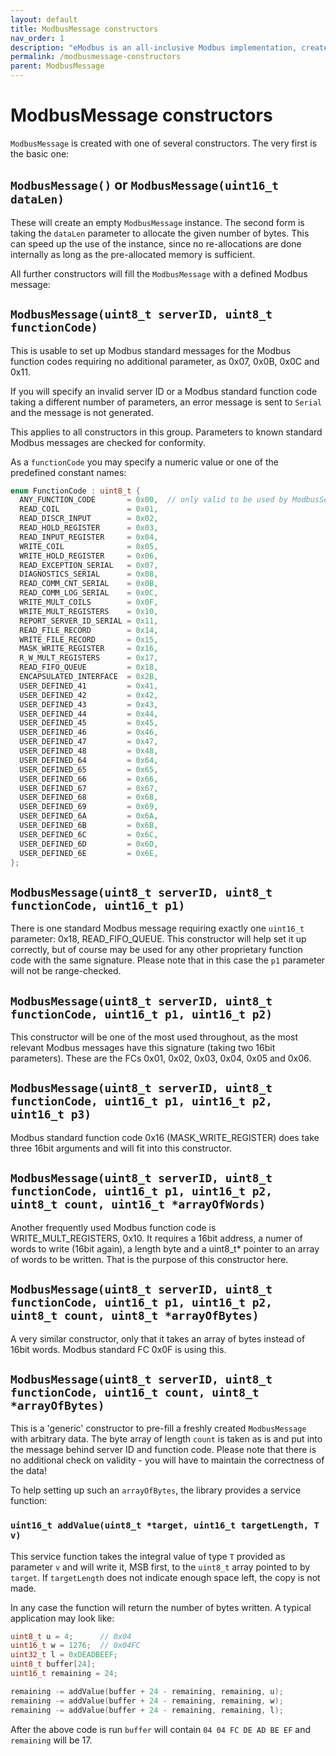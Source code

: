 ```yaml
---
layout: default
title: ModbusMessage constructors
nav_order: 1
description: "eModbus is an all-inclusive Modbus implementation, created for ESP32 and Arduino"
permalink: /modbusmessage-constructors
parent: ModbusMessage
---
```


# ModbusMessage constructors

`ModbusMessage` is created with one of several constructors. 
The very first is the basic one:

## `ModbusMessage()` or `ModbusMessage(uint16_t dataLen)`
These will create an empty `ModbusMessage` instance. 
The second form is taking the `dataLen` parameter to allocate the given number of bytes.
This can speed up the use of the instance, since no re-allocations are done internally as long as the pre-allocated memory is sufficient.

All further constructors will fill the `ModbusMessage` with a defined Modbus message:

## `ModbusMessage(uint8_t serverID, uint8_t functionCode)`
This is usable to set up Modbus standard messages for the Modbus function codes requiring no additional parameter, as 0x07, 0x0B, 0x0C and 0x11.

If you will specify an invalid server ID or a Modbus standard function code taking a different number of parameters, an error message is sent to `Serial` and the message is not generated.

This applies to all constructors in this group.
Parameters to known standard Modbus messages are checked for conformity.

As a `functionCode` you may specify a numeric value or one of the predefined constant names:

```cpp
enum FunctionCode : uint8_t {
  ANY_FUNCTION_CODE       = 0x00,  // only valid to be used by ModbusServer/ModbusBridge!
  READ_COIL               = 0x01,
  READ_DISCR_INPUT        = 0x02,
  READ_HOLD_REGISTER      = 0x03,
  READ_INPUT_REGISTER     = 0x04,
  WRITE_COIL              = 0x05,
  WRITE_HOLD_REGISTER     = 0x06,
  READ_EXCEPTION_SERIAL   = 0x07,
  DIAGNOSTICS_SERIAL      = 0x08,
  READ_COMM_CNT_SERIAL    = 0x0B,
  READ_COMM_LOG_SERIAL    = 0x0C,
  WRITE_MULT_COILS        = 0x0F,
  WRITE_MULT_REGISTERS    = 0x10,
  REPORT_SERVER_ID_SERIAL = 0x11,
  READ_FILE_RECORD        = 0x14,
  WRITE_FILE_RECORD       = 0x15,
  MASK_WRITE_REGISTER     = 0x16,
  R_W_MULT_REGISTERS      = 0x17,
  READ_FIFO_QUEUE         = 0x18,
  ENCAPSULATED_INTERFACE  = 0x2B,
  USER_DEFINED_41         = 0x41,
  USER_DEFINED_42         = 0x42,
  USER_DEFINED_43         = 0x43,
  USER_DEFINED_44         = 0x44,
  USER_DEFINED_45         = 0x45,
  USER_DEFINED_46         = 0x46,
  USER_DEFINED_47         = 0x47,
  USER_DEFINED_48         = 0x48,
  USER_DEFINED_64         = 0x64,
  USER_DEFINED_65         = 0x65,
  USER_DEFINED_66         = 0x66,
  USER_DEFINED_67         = 0x67,
  USER_DEFINED_68         = 0x68,
  USER_DEFINED_69         = 0x69,
  USER_DEFINED_6A         = 0x6A,
  USER_DEFINED_6B         = 0x6B,
  USER_DEFINED_6C         = 0x6C,
  USER_DEFINED_6D         = 0x6D,
  USER_DEFINED_6E         = 0x6E,
};
```

## `ModbusMessage(uint8_t serverID, uint8_t functionCode, uint16_t p1)`
There is one standard Modbus message requiring exactly one `uint16_t` parameter: 0x18, READ_FIFO_QUEUE.
This constructor will help set it up correctly, but of course may be used for any other proprietary function code with the same signature.
Please note that in this case the `p1` parameter will not be range-checked.

## `ModbusMessage(uint8_t serverID, uint8_t functionCode, uint16_t p1, uint16_t p2)`
This constructor will be one of the most used throughout, as the most relevant Modbus messages have this signature (taking two 16bit parameters).
These are the FCs 0x01, 0x02, 0x03, 0x04, 0x05 and 0x06.
  
## `ModbusMessage(uint8_t serverID, uint8_t functionCode, uint16_t p1, uint16_t p2, uint16_t p3)`
Modbus standard function code 0x16 (MASK_WRITE_REGISTER) does take three 16bit arguments and will fit into this constructor.
  
## `ModbusMessage(uint8_t serverID, uint8_t functionCode, uint16_t p1, uint16_t p2, uint8_t count, uint16_t *arrayOfWords)`
Another frequently used Modbus function code is WRITE_MULT_REGISTERS, 0x10. 
It requires a 16bit address, a numer of words to write (16bit again), a length byte and a uint8_t* pointer to an array of words to be written.
That is the purpose of this constructor here.
  
## `ModbusMessage(uint8_t serverID, uint8_t functionCode, uint16_t p1, uint16_t p2, uint8_t count, uint8_t *arrayOfBytes)`
A very similar constructor, only that it takes an array of bytes instead of 16bit words. Modbus standard FC 0x0F is using this.

## `ModbusMessage(uint8_t serverID, uint8_t functionCode, uint16_t count, uint8_t *arrayOfBytes)`
This is a 'generic' constructor to pre-fill a freshly created `ModbusMessage` with arbitrary data.
The byte array of length `count` is taken as is and put into the message behind server ID and function code. 
Please note that there is no additional check on validity - you will have to maintain the correctness of the data!

To help setting up such an `arrayOfBytes`, the library provides a service function:

### `uint16_t addValue(uint8_t *target, uint16_t targetLength, T v)`
This service function takes the integral value of type `T` provided as parameter `v` and will write it, MSB first, to the `uint8_t` array pointed to by `target`. If `targetLength` does not indicate enough space left, the copy is not made.

In any case the function will return the number of bytes written. A typical application may look like:

```cpp
uint8_t u = 4;      // 0x04
uint16_t w = 1276;  // 0x04FC 
uint32_t l = 0xDEADBEEF;
uint8_t buffer[24];
uint16_t remaining = 24;

remaining -= addValue(buffer + 24 - remaining, remaining, u);
remaining -= addValue(buffer + 24 - remaining, remaining, w);
remaining -= addValue(buffer + 24 - remaining, remaining, l);
```

After the above code is run `buffer` will contain `04 04 FC DE AD BE EF` and `remaining` will be 17.
